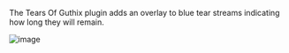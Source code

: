 The Tears Of Guthix plugin adds an overlay to blue tear streams indicating how long they will remain.

![image](https://raw.githubusercontent.com/runelite/wiki/master/img/Tears-Of-Guthix-example.gif)
